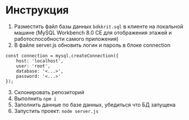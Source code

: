 # Инструкция

1. Разместить файл базы данных `bdkkrit.sql` в клиенте на локальной машине (MySQL Workbench 8.0 CE для отображения этажей и работоспособности самого приложения)
2. В файле server.js обновить логин и пароль в блоке connection

```
const connection = mysql.createConnection({
    host: 'localhost',
    user: 'root',
    database: '<...>',
    password: '<...>'
});
```

3. Склонировать репозиторий
4. Выполнить `npm i`
5. Заполнить данные по базе данных, убедиться что БД запущена
6. Запустить проект: `node server.js`
